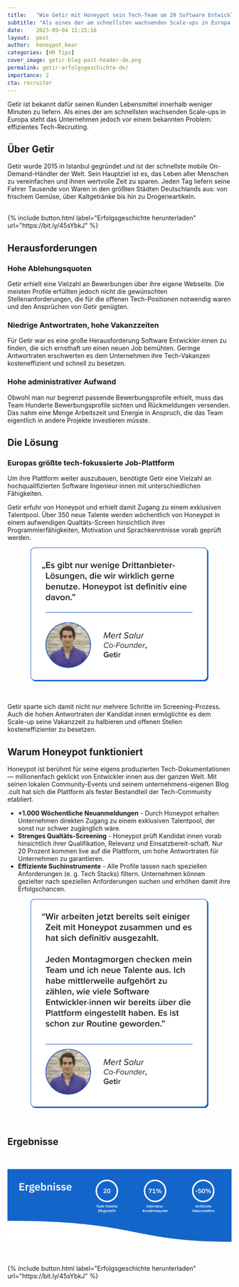 ```yaml
---
title:   "Wie Getir mit Honeypot sein Tech-Team um 20 Software Entwickler∙innen erweiterte"
subtitle: "Als eines der am schnellsten wachsenden Scale-ups in Europa steht das Unternehmen jedoch vor einem bekannten Problem: effizientes Tech-Recruiting"
date:    2023-09-04 11:15:16
layout:  post
author:  honeypot_bear
categories: [HR Tips]
cover_image: getir-blog-post-header-de.png
permalink: getir-erfolgsgeschichte-de/
importance: 2
cta: recruiter
---
```


Getir ist bekannt dafür seinen Kunden Lebensmittel innerhalb weniger Minuten zu liefern. Als eines der am schnellsten wachsenden Scale-ups in Europa steht das Unternehmen jedoch vor einem bekannten Problem: effizientes Tech-Recruiting.

<!--more-->

## Über Getir

Getir wurde 2015 in Istanbul gegründet und ist der schnellste mobile On-Demand-Händler der Welt. Sein Hauptziel ist es, das Leben aller Menschen zu vereinfachen und ihnen wertvolle Zeit zu sparen. Jeden Tag liefern seine Fahrer Tausende von Waren in den größten Städten Deutschlands aus: von frischem Gemüse, über Kaltgetränke bis hin zu Drogerieartikeln.

<br>
{% include button.html
  label="Erfolgsgeschichte herunterladen"
  url="https://bit.ly/45sYbkJ"
%}
<br>

## Herausforderungen

### Hohe Ablehungsquoten

Getir erhielt eine Vielzahl an Bewerbungen über ihre eigene Webseite. Die meisten Profile erfüllten jedoch nicht die gewünschten Stellenanforderungen, die für die offenen Tech-Positionen notwendig waren und den Ansprüchen von Getir genügten.

### Niedrige Antwortraten, hohe Vakanzzeiten

Für Getir war es eine große Herausforderung Software Entwickler∙innen zu finden, die sich ernsthaft um einen neuen Job bemühten. Geringe Antwortraten erschwerten es dem Unternehmen ihre Tech-Vakanzen kosteneffizient und schnell zu besetzen.

### Hohe administrativer Aufwand

Obwohl man nur begrenzt passende Bewerbungsprofile erhielt, muss das Team Hunderte Bewerbungsprofile sichten und Rückmeldungen versenden. Das nahm eine Menge Arbeitszeit und Energie in Anspruch, die das Team eigentlich in andere Projekte investieren müsste.

## Die Lösung

### Europas größte tech-fokussierte Job-Plattform

Um ihre Plattform weiter auszubauen, benötigte Getir eine Vielzahl an hochqualifizierten Software Ingenieur∙innen mit unterschiedlichen Fähigkeiten.

Getir erfuhr von Honeypot und erhielt damit Zugang zu einem exklusiven Talentpool. Über 350 neue Talente werden wöchentlich von Honeypot in einem aufwendigen Qualtäts-Screen hinsichtlich ihrer Programmierfähigkeiten, Motivation und Sprachkenntnisse vorab geprüft werden.

<p align="center"><img alt="Es gibt nur wenige Drittanbieter-Lösungen, die wir wirklich gerne benutze. Honeypot ist definitiv eine davon." src="/assets/images/mert-salur-getir-quote1.png" style="width:400px !important;"></p><br>  

Getir sparte sich damit nicht nur mehrere Schritte im Screening-Prozess. Auch die hohen Antwortraten der Kandidat∙innen ermöglichte es dem Scale-up seine Vakanzzeit zu halbieren und offenen Stellen kosteneffizienter zu besetzen.

## Warum Honeypot funktioniert

Honeypot ist berühmt für seine eigens produzierten Tech-Dokumentationen — millionenfach geklickt von Entwickler∙innen aus der ganzen Welt. Mit seinen lokalen Community-Events und seinem unternehmens-eigenen Blog .cult hat sich die Plattform als fester Bestandteil der Tech-Community etabliert.

- **+1.000 Wöchentliche Neuanmeldungen** - Durch Honeypot erhalten Unternehmen direkten Zugang zu einem exklusiven Talentpool, der sonst nur schwer zugänglich wäre.
- **Strenges Qualtäts-Screening** - Honeypot prüft Kandidat∙innen vorab hinsichtlich ihrer Qualifikation, Relevanz und Einsatzbereit-schaft. Nur 20 Prozent kommen live auf die Plattform, um hohe Antwortraten für Unternehmen zu garantieren.
- **Effiziente Suchinstrumente** - Alle Profile lassen nach speziellen Anforderungen (e. g. Tech Stacks) filtern. Unternehmen können gezielter nach speziellen Anforderungen suchen und erhöhen damit ihre Erfolgschancen.

<p align="center"><img alt="Jeden Montagmorgen checken mein Team und ich neue Talente aus. Ich habe mittlerweile aufgehört zu zählen, wie viele Software Entwickler∙innen wir bereits über die Plattform eingestellt haben. Es ist schon zur Routine geworden." src="/assets/images/mert-salur-getir-quote2.png" style="width:400px !important;"></p><br>  

## Ergebnisse
<br>

<p align="center"><img alt="Ergebnisse" src="/assets/images/getir-results.png" style="width:700px !important;"></p><br>  

<br>
{% include button.html
  label="Erfolgsgeschichte herunterladen"
  url="https://bit.ly/45sYbkJ"
%}
<br>

